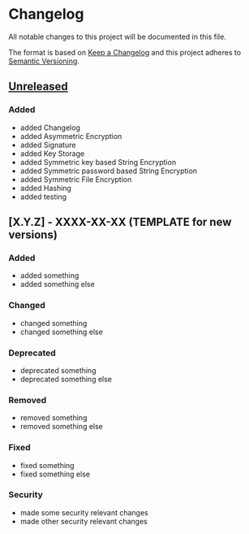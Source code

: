 # Changelog

All notable changes to this project will be documented in this file.

The format is based on [Keep a Changelog](http://keepachangelog.com/en/1.0.0/)
and this project adheres to [Semantic Versioning](http://semver.org/spec/v2.0.0.html).

## [Unreleased]

### Added

- added Changelog
- added Asymmetric Encryption
- added Signature
- added Key Storage
- added Symmetric key based String Encryption
- added Symmetric password based String Encryption
- added Symmetric File Encryption
- added Hashing
- added testing

## [X.Y.Z] - XXXX-XX-XX (TEMPLATE for new versions)

### Added

- added something
- added something else

### Changed

- changed something
- changed something else

### Deprecated

- deprecated something
- deprecated something else

### Removed

- removed something
- removed something else

### Fixed

- fixed something
- fixed something else

### Security

- made some security relevant changes
- made other security relevant changes

[Unreleased]: https://github.com/cryptoexamples/csharp-cryptoexamples/compare/v0.1.1...HEAD
[0.1.1]: https://github.com/cryptoexamples/csharp-cryptoexamples/compare/v0.1.0...v0.1.1
[0.1.0]: https://github.com/cryptoexamples/csharp-cryptoexamples/releases/tag/v0.1.0
